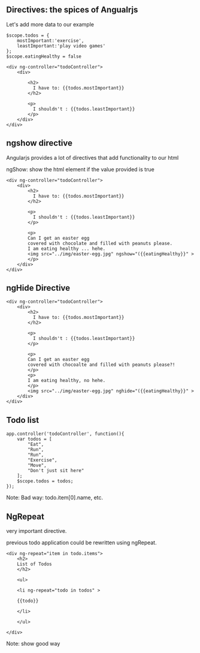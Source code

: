 ## Directives: the spices of Angualrjs

Let's add more data to our example

```
$scope.todos = {
    mostImportant:'exercise',
    leastImportant:'play video games'
};
$scope.eatingHealthy = false
```

```
<div ng-controller="todoController">
    <div>
    
        <h2>
          I have to: {{todos.mostImportant}}
        </h2>
        
        <p>
          I shouldn't : {{todos.leastImportant}}
        </p>
    </div>
</div>
```


## ngshow directive

Angularjs provides a lot of directives that add functionality to our html

ngShow: show the html element if the value provided is true

```
<div ng-controller="todoController">
    <div>
        <h2>
          I have to: {{todos.mostImportant}}
        </h2>
        
        <p>
          I shouldn't : {{todos.leastImportant}}
        </p>
        
        <p>
        Can I get an easter egg
        covered with chocolate and filled with peanuts please. 
        I am eating healthy ... hehe.
        <img src="../img/easter-egg.jpg" ngshow="({{eatingHealthy}}" >
        </p>
    </div>
</div>
```
<!-- .element: class="fragment" -->


## ngHide Directive

```
<div ng-controller="todoController">
    <div>
        <h2>
          I have to: {{todos.mostImportant}}
        </h2>
        
        <p>
          I shouldn't : {{todos.leastImportant}}
        </p>
        
        <p>
        Can I get an easter egg
        covered with chocoalte and filled with peanuts please?!
        </p>
        <p>
        I am eating healthy, no hehe.
        </p>
        <img src="../img/easter-egg.jpg" nghide="({{eatingHealthy}}" >
    </div>
</div>
```
<!-- .element: class="fragment" -->


## Todo list

```
app.controller('todoController', function(){
    var todos = [
        "Eat",
        "Run",
        "Run",
        "Exercise",
        "Move",
        "Don't just sit here"
    ];
    $scope.todos = todos;
});
```

Note: Bad way: todo.item[0].name, etc.


## NgRepeat

very important directive.

previous todo application could be rewritten using ngRepeat.

```
<div ng-repeat="item in todo.items">
    <h2>
    List of Todos
    </h2>
    
    <ul>
    
    <li ng-repeat="todo in todos" >
    
    {{todo}}
    
    </li>
    
    </ul>
    
</div>
```
Note: show good way
